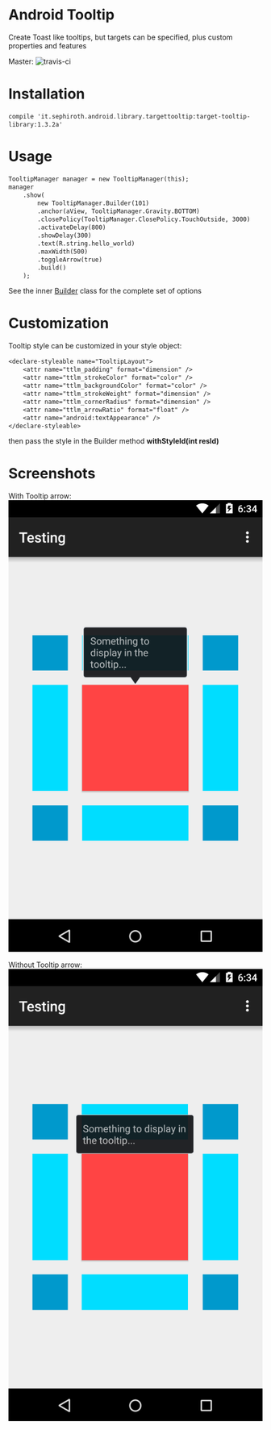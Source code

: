 Android Tooltip
======================

Create Toast like tooltips, but targets can be specified, plus custom properties and features

Master: ![travis-ci](https://travis-ci.org/sephiroth74/android-target-tooltip.svg?branch=master)

Installation
===

	compile 'it.sephiroth.android.library.targettooltip:target-tooltip-library:1.3.2a'
	

Usage
===

	TooltipManager manager = new TooltipManager(this);
	manager
		.show(
			new TooltipManager.Builder(101)
			.anchor(aView, TooltipManager.Gravity.BOTTOM)
			.closePolicy(TooltipManager.ClosePolicy.TouchOutside, 3000)
			.activateDelay(800)
			.showDelay(300)
			.text(R.string.hello_world)
			.maxWidth(500)
			.toggleArrow(true)
			.build()
		);

See the inner [Builder][1] class for the complete set of options

Customization
===

Tooltip style can be customized in your style object:

	<declare-styleable name="TooltipLayout">
		<attr name="ttlm_padding" format="dimension" />
		<attr name="ttlm_strokeColor" format="color" />
		<attr name="ttlm_backgroundColor" format="color" />
		<attr name="ttlm_strokeWeight" format="dimension" />
		<attr name="ttlm_cornerRadius" format="dimension" />
		<attr name="ttlm_arrowRatio" format="float" />
		<attr name="android:textAppearance" />
	</declare-styleable>
	
then pass the style in the Builder method **withStyleId(int resId)**

Screenshots
===
With Tooltip arrow:
![With arrow](pics/arrow.png)

Without Tooltip arrow:
![Without arrow](pics/noarrow.png)

[1]: https://github.com/sephiroth74/android-target-tooltip/blob/master/library/src/main/java/it/sephiroth/android/library/tooltip/TooltipManager.java#L169
